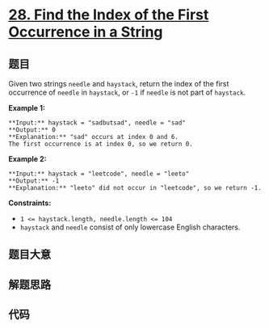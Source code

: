# [28. Find the Index of the First Occurrence in a String](https://leetcode.com/problems/find-the-index-of-the-first-occurrence-in-a-string)

## 题目

Given two strings `needle` and `haystack`, return the index of the first
occurrence of `needle` in `haystack`, or `-1` if `needle` is not part of
`haystack`.



**Example 1:**

    
    
    **Input:** haystack = "sadbutsad", needle = "sad"
    **Output:** 0
    **Explanation:** "sad" occurs at index 0 and 6.
    The first occurrence is at index 0, so we return 0.
    

**Example 2:**

    
    
    **Input:** haystack = "leetcode", needle = "leeto"
    **Output:** -1
    **Explanation:** "leeto" did not occur in "leetcode", so we return -1.
    



**Constraints:**

  * `1 <= haystack.length, needle.length <= 104`
  * `haystack` and `needle` consist of only lowercase English characters.


## 题目大意

## 解题思路

## 代码

```javascript

```
